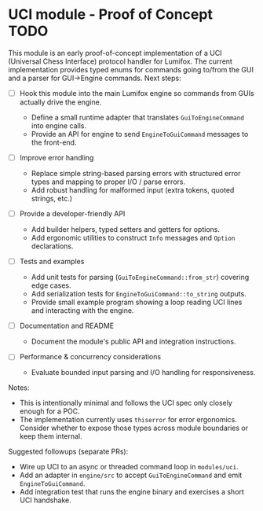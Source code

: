 # UCI module - Proof of Concept TODO

This module is an early proof-of-concept implementation of a UCI (Universal Chess Interface) protocol
handler for Lumifox. The current implementation provides typed enums for commands going to/from the
GUI and a parser for GUI->Engine commands. Next steps:

- [ ] Hook this module into the main Lumifox engine so commands from GUIs actually drive the engine.
  - Define a small runtime adapter that translates `GuiToEngineCommand` into engine calls.
  - Provide an API for engine to send `EngineToGuiCommand` messages to the front-end.

- [ ] Improve error handling
  - Replace simple string-based parsing errors with structured error types and mapping to proper
    I/O / parse errors.
  - Add robust handling for malformed input (extra tokens, quoted strings, etc.)

- [ ] Provide a developer-friendly API
  - Add builder helpers, typed setters and getters for options.
  - Add ergonomic utilities to construct `Info` messages and `Option` declarations.

- [ ] Tests and examples
  - Add unit tests for parsing (`GuiToEngineCommand::from_str`) covering edge cases.
  - Add serialization tests for `EngineToGuiCommand::to_string` outputs.
  - Provide small example program showing a loop reading UCI lines and interacting with the engine.

- [ ] Documentation and README
  - Document the module's public API and integration instructions.

- [ ] Performance & concurrency considerations
  - Evaluate bounded input parsing and I/O handling for responsiveness.

Notes:

- This is intentionally minimal and follows the UCI spec only closely enough for a POC.
- The implementation currently uses `thiserror` for error ergonomics. Consider whether to expose
  those types across module boundaries or keep them internal.

Suggested followups (separate PRs):

- Wire up UCI to an async or threaded command loop in `modules/uci`.
- Add an adapter in `engine/src` to accept `GuiToEngineCommand` and emit `EngineToGuiCommand`.
- Add integration test that runs the engine binary and exercises a short UCI handshake.
